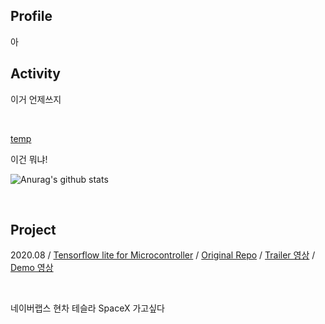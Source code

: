 ## Profile

아
<br>

## Activity
이거 언제쓰지

<br>

[temp](https://github.com/yunho0130/tensorflow-lite)

이건 뭐냐!

![Anurag's github stats](https://github-readme-stats.vercel.app/api?username=ProtossDragoon&title_color=fceecc&text_color=ffffff&show_icons=true&icon_color=cdafcf&bg_color=45,7e6396,5f4b72)

<br>

## Project

2020.08 / [Tensorflow lite for Microcontroller]() / [Original Repo]() / [Trailer 영상]() / [Demo 영상]()

<br>

네이버랩스 현차 테슬라 SpaceX 가고싶다
